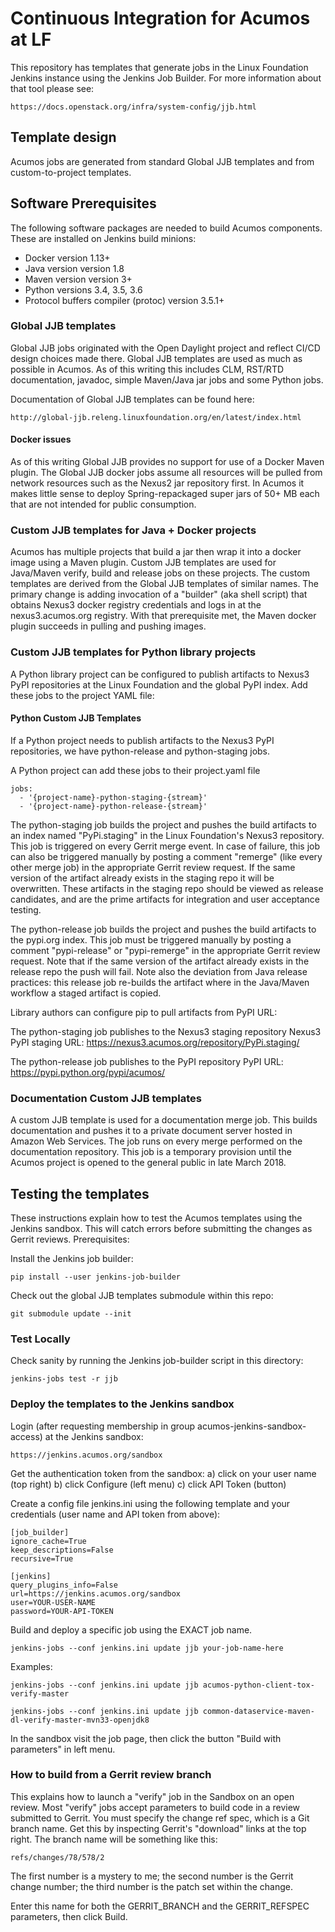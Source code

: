 # Continuous Integration for Acumos at LF

This repository has templates that generate jobs in the Linux Foundation Jenkins instance
using the Jenkins Job Builder.  For more information about that tool please see:

    https://docs.openstack.org/infra/system-config/jjb.html

## Template design

Acumos jobs are generated from standard Global JJB templates and from custom-to-project
templates.

## Software Prerequisites

The following software packages are needed to build Acumos components. These are installed on Jenkins build minions:

* Docker version 1.13+
* Java version version 1.8
* Maven version version 3+
* Python versions 3.4, 3.5, 3.6
* Protocol buffers compiler (protoc) version 3.5.1+

### Global JJB templates

Global JJB jobs originated with the Open Daylight project and reflect CI/CD design choices
made there.  Global JJB templates are used as much as possible in Acumos. As of this writing
this includes CLM, RST/RTD documentation, javadoc, simple Maven/Java jar jobs and some Python
jobs.

Documentation of Global JJB templates can be found here:

    http://global-jjb.releng.linuxfoundation.org/en/latest/index.html

#### Docker issues

As of this writing Global JJB provides no support for use of a Docker Maven plugin.
The Global JJB docker jobs assume all resources will be pulled from network resources such
as the Nexus2 jar repository first. In Acumos it makes little sense to deploy Spring-repackaged
super jars of 50+ MB each that are not intended for public consumption.

### Custom JJB templates for Java + Docker projects

Acumos has multiple projects that build a jar then wrap it into a docker image using a Maven
plugin.  Custom JJB templates are used for Java/Maven verify, build and release jobs on these
projects.  The custom templates are derived from the Global JJB templates of similar names. 
The primary change is adding invocation of a "builder" (aka shell script) that obtains Nexus3
docker registry credentials and logs in at the nexus3.acumos.org registry.  With that prerequisite
met, the Maven docker plugin succeeds in pulling and pushing images.

### Custom JJB templates for Python library projects

A Python library project can be configured to publish artifacts to Nexus3 PyPI repositories
at the Linux Foundation and the global PyPI index.  Add these jobs to the project YAML file:

#### Python Custom JJB Templates

If a Python project needs to publish artifacts to the Nexus3 PyPI repositories,
we have python-release and python-staging jobs.

A Python project can add these jobs to their project.yaml file

    jobs:
      - '{project-name}-python-staging-{stream}'
      - '{project-name}-python-release-{stream}'

The python-staging job builds the project and pushes the build artifacts to an index named
"PyPi.staging" in the Linux Foundation's Nexus3 repository.  This job is triggered on every
Gerrit merge event.  In case of failure, this job can also be triggered manually by posting
a comment "remerge" (like every other merge job) in the appropriate Gerrit review request.
If the same version of the artifact already exists in the staging repo it will be overwritten.
These artifacts in the staging repo should be viewed as release candidates, and are the prime
artifacts for integration and user acceptance testing.

The python-release job builds the project and pushes the build artifacts to the
pypi.org index. This job must be triggered manually by posting a comment
"pypi-release" or "pypi-remerge" in the appropriate Gerrit review request.
Note that if the same version of the artifact already exists in the release
repo the push will fail. Note also the deviation from Java release practices:
this release job re-builds the artifact where in the Java/Maven workflow a
staged artifact is copied.

Library authors can configure pip to pull artifacts from PyPI URL:

The python-staging job publishes to the Nexus3 staging repository
    Nexus3 PyPI staging URL: https://nexus3.acumos.org/repository/PyPi.staging/

The python-release job publishes to the PyPI repository
    PyPI URL:  https://pypi.python.org/pypi/acumos/


### Documentation Custom JJB templates

A custom JJB template is used for a documentation merge job.  This builds documentation
and pushes it to a private document server hosted in Amazon Web Services.  The job runs
on every merge performed on the documentation repository.  This job is a temporary
provision until the Acumos project is opened to the general public in late March 2018.

## Testing the templates

These instructions explain how to test the Acumos templates using the Jenkins sandbox.
This will catch errors before submitting the changes as Gerrit reviews.  Prerequisites:

Install the Jenkins job builder:

    pip install --user jenkins-job-builder

Check out the global JJB templates submodule within this repo:

    git submodule update --init

### Test Locally

Check sanity by running the Jenkins job-builder script in this directory:

    jenkins-jobs test -r jjb

### Deploy the templates to the Jenkins sandbox

Login (after requesting membership in group acumos-jenkins-sandbox-access) at the Jenkins sandbox:

    https://jenkins.acumos.org/sandbox

Get the authentication token from the sandbox:
    a) click on your user name (top right)
    b) click Configure (left menu)
    c) click API Token (button)

Create a config file jenkins.ini using the following template and your credentials
(user name and API token from above):

    [job_builder]
    ignore_cache=True
    keep_descriptions=False
    recursive=True

    [jenkins]
    query_plugins_info=False
    url=https://jenkins.acumos.org/sandbox
    user=YOUR-USER-NAME
    password=YOUR-API-TOKEN

Build and deploy a specific job using the EXACT job name.

    jenkins-jobs --conf jenkins.ini update jjb your-job-name-here

Examples:

    jenkins-jobs --conf jenkins.ini update jjb acumos-python-client-tox-verify-master

    jenkins-jobs --conf jenkins.ini update jjb common-dataservice-maven-dl-verify-master-mvn33-openjdk8

In the sandbox visit the job page, then click the button "Build with parameters" in left menu.

### How to build from a Gerrit review branch

This explains how to launch a "verify" job in the Sandbox on an open review.
Most "verify" jobs accept parameters to build code in a review submitted to
Gerrit.  You must specify the change ref spec, which is a Git branch name. 
Get this by inspecting Gerrit's "download" links at the top right.  The branch
name will be something like this:

	refs/changes/78/578/2

The first number is a mystery to me; the second number is the Gerrit change number;
the third number is the patch set within the change.

Enter this name for both the GERRIT_BRANCH and the GERRIT_REFSPEC parameters, then
click Build.
